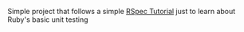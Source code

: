 Simple project that follows a simple [RSpec Tutorial](https://semaphoreci.com/community/tutorials/getting-started-with-rspec) just to learn about Ruby's basic unit testing
